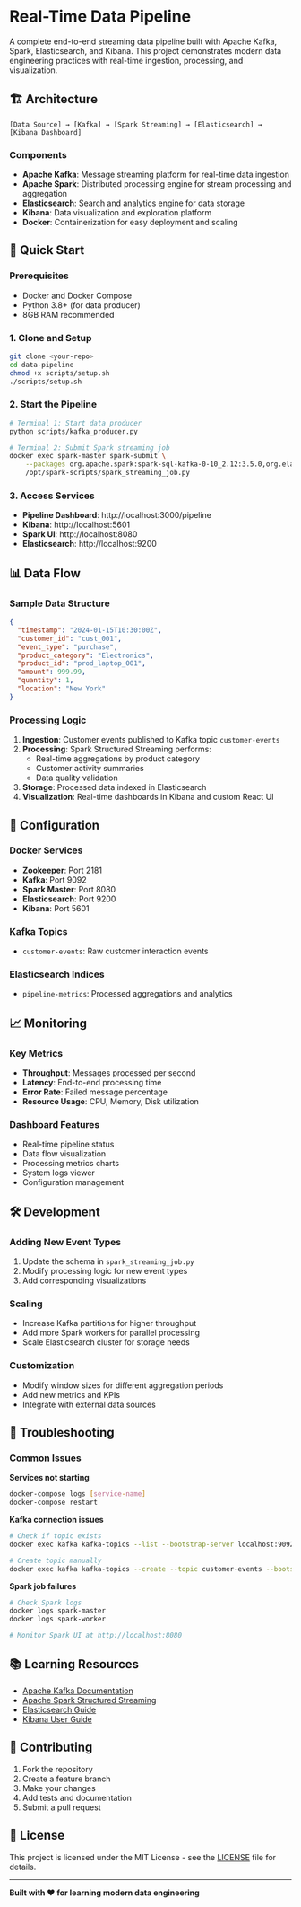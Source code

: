 # Real-Time Data Pipeline

A complete end-to-end streaming data pipeline built with Apache Kafka, Spark, Elasticsearch, and Kibana. This project demonstrates modern data engineering practices with real-time ingestion, processing, and visualization.

## 🏗️ Architecture

```
[Data Source] → [Kafka] → [Spark Streaming] → [Elasticsearch] → [Kibana Dashboard]
```

### Components

- **Apache Kafka**: Message streaming platform for real-time data ingestion
- **Apache Spark**: Distributed processing engine for stream processing and aggregation
- **Elasticsearch**: Search and analytics engine for data storage
- **Kibana**: Data visualization and exploration platform
- **Docker**: Containerization for easy deployment and scaling

## 🚀 Quick Start

### Prerequisites
- Docker and Docker Compose
- Python 3.8+ (for data producer)
- 8GB RAM recommended

### 1. Clone and Setup
```bash
git clone <your-repo>
cd data-pipeline
chmod +x scripts/setup.sh
./scripts/setup.sh
```

### 2. Start the Pipeline
```bash
# Terminal 1: Start data producer
python scripts/kafka_producer.py

# Terminal 2: Submit Spark streaming job
docker exec spark-master spark-submit \
    --packages org.apache.spark:spark-sql-kafka-0-10_2.12:3.5.0,org.elasticsearch:elasticsearch-spark-30_2.12:8.11.0 \
    /opt/spark-scripts/spark_streaming_job.py
```

### 3. Access Services
- **Pipeline Dashboard**: http://localhost:3000/pipeline
- **Kibana**: http://localhost:5601
- **Spark UI**: http://localhost:8080
- **Elasticsearch**: http://localhost:9200

## 📊 Data Flow

### Sample Data Structure
```json
{
  "timestamp": "2024-01-15T10:30:00Z",
  "customer_id": "cust_001",
  "event_type": "purchase",
  "product_category": "Electronics",
  "product_id": "prod_laptop_001",
  "amount": 999.99,
  "quantity": 1,
  "location": "New York"
}
```

### Processing Logic
1. **Ingestion**: Customer events published to Kafka topic `customer-events`
2. **Processing**: Spark Structured Streaming performs:
   - Real-time aggregations by product category
   - Customer activity summaries
   - Data quality validation
3. **Storage**: Processed data indexed in Elasticsearch
4. **Visualization**: Real-time dashboards in Kibana and custom React UI

## 🔧 Configuration

### Docker Services
- **Zookeeper**: Port 2181
- **Kafka**: Port 9092
- **Spark Master**: Port 8080
- **Elasticsearch**: Port 9200
- **Kibana**: Port 5601

### Kafka Topics
- `customer-events`: Raw customer interaction events

### Elasticsearch Indices
- `pipeline-metrics`: Processed aggregations and analytics

## 📈 Monitoring

### Key Metrics
- **Throughput**: Messages processed per second
- **Latency**: End-to-end processing time
- **Error Rate**: Failed message percentage
- **Resource Usage**: CPU, Memory, Disk utilization

### Dashboard Features
- Real-time pipeline status
- Data flow visualization
- Processing metrics charts
- System logs viewer
- Configuration management

## 🛠️ Development

### Adding New Event Types
1. Update the schema in `spark_streaming_job.py`
2. Modify processing logic for new event types
3. Add corresponding visualizations

### Scaling
- Increase Kafka partitions for higher throughput
- Add more Spark workers for parallel processing
- Scale Elasticsearch cluster for storage needs

### Customization
- Modify window sizes for different aggregation periods
- Add new metrics and KPIs
- Integrate with external data sources

## 🐛 Troubleshooting

### Common Issues

**Services not starting**
```bash
docker-compose logs [service-name]
docker-compose restart
```

**Kafka connection issues**
```bash
# Check if topic exists
docker exec kafka kafka-topics --list --bootstrap-server localhost:9092

# Create topic manually
docker exec kafka kafka-topics --create --topic customer-events --bootstrap-server localhost:9092 --partitions 3 --replication-factor 1
```

**Spark job failures**
```bash
# Check Spark logs
docker logs spark-master
docker logs spark-worker

# Monitor Spark UI at http://localhost:8080
```

## 📚 Learning Resources

- [Apache Kafka Documentation](https://kafka.apache.org/documentation/)
- [Apache Spark Structured Streaming](https://spark.apache.org/docs/latest/structured-streaming-programming-guide.html)
- [Elasticsearch Guide](https://www.elastic.co/guide/en/elasticsearch/reference/current/index.html)
- [Kibana User Guide](https://www.elastic.co/guide/en/kibana/current/index.html)

## 🤝 Contributing

1. Fork the repository
2. Create a feature branch
3. Make your changes
4. Add tests and documentation
5. Submit a pull request

## 📄 License

This project is licensed under the MIT License - see the [LICENSE](LICENSE) file for details.

---

**Built with ❤️ for learning modern data engineering**